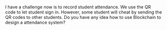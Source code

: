I have a challenge now is to record student attendance. We use the QR code to let student sign in. However, some student will cheat by sending the QR codes to other students. Do you have any idea how to use Blockchain to design a attendance system?